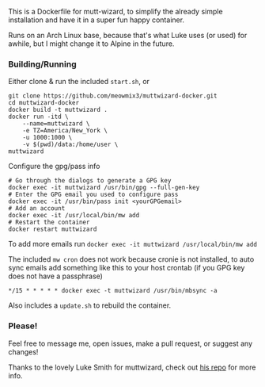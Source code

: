 This is a Dockerfile for mutt-wizard, to simplify the already simple installation and have it in a super fun happy container.

Runs on an Arch Linux base, because that's what Luke uses (or used) for awhile, but I might change it to Alpine in the future.

### Building/Running

Either clone & run the included `start.sh`, or

```
git clone https://github.com/meowmix3/muttwizard-docker.git
cd muttwizard-docker
docker build -t muttwizard .
docker run -itd \
	--name=muttwizard \
	-e TZ=America/New_York \
	-u 1000:1000 \
	-v $(pwd)/data:/home/user \
muttwizard
```

Configure the gpg/pass info
```
# Go through the dialogs to generate a GPG key
docker exec -it muttwizard /usr/bin/gpg --full-gen-key
# Enter the GPG email you used to configure pass
docker exec -it /usr/bin/pass init <yourGPGemail>
# Add an account
docker exec -it /usr/local/bin/mw add
# Restart the container
docker restart muttwizard
```

To add more emails run
`docker exec -it muttwizard /usr/local/bin/mw add` 

The included `mw cron` does not work because cronie is not installed, to auto sync emails add something like this to your host crontab (if you GPG key does not have a passphrase)

`*/15 * * * * * docker exec -t muttwizard /usr/bin/mbsync -a`

Also includes a `update.sh` to rebuild the container.

### Please!
Feel free to message me, open issues, make a pull request, or suggest any changes!

Thanks to the lovely Luke Smith for muttwizard, check out [his repo](https://github.com/LukeSmithxyz/mutt-wizard) for more info.
